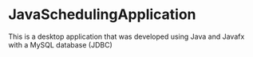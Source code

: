 # JavaSchedulingApplication
This is a desktop application that was developed using Java and Javafx with a MySQL database (JDBC)
